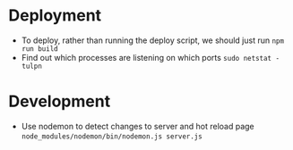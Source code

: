 # Deployment
 - To deploy, rather than running the deploy script, we should just run 
    `npm run build`
 - Find out which processes are listening on which ports
    `sudo netstat -tulpn`

# Development
 - Use nodemon to detect changes to server and hot reload page
    `node_modules/nodemon/bin/nodemon.js server.js`
 
 